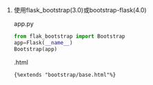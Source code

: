 1. 使用flask_bootstrap(3.0)或bootstrap-flask(4.0) 

   app.py

   ```python
   from flak_bootstrap import Bootstrap
   app=Flask(__name__)
   Bootstrap(app)
   ```

   .html

   ```jinja2
   {%extends "bootstrap/base.html"%}
   ```

   

